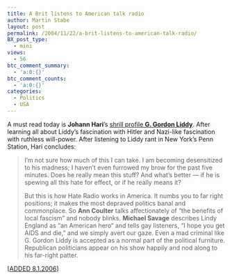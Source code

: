 ```yaml
---
title: A Brit listens to American talk radio
author: Martin Stabe
layout: post
permalink: /2004/11/22/a-brit-listens-to-american-talk-radio/
BX_post_type:
  - mini
views:
  - 56
btc_comment_summary:
  - 'a:0:{}'
btc_comment_counts:
  - 'a:0:{}'
categories:
  - Politics
  - USA
---
```

A must read today is **Johann Hari**&rsquo;s [shrill profile **G. Gordon Liddy**][1]. After learning all about Liddy&#8217;s fascination with Hitler and Nazi-like fascination with ruthless will-power. After listening to Liddy rant in New York&rsquo;s Penn Station, Hari concludes:

> I&rsquo;m not sure how much of this I can take. I am becoming desensitized to his madness; I haven&rsquo;t even furrowed my brow for the past five minutes. Does he really mean this stuff? And what&rsquo;s better &mdash; if he is spewing all this hate for effect, or if he really means it?
> 
> But this is how Hate Radio works in America. It numbs you to far right positions; it makes the most depraved politics banal and commonplace. So **Ann Coulter** talks affectionately of &ldquo;the benefits of local fascism&rdquo; and nobody blinks. **Michael Savage** describes <storng>Lindy England as &ldquo;an American hero&ldquo; and tells gay listeners, &ldquo;I hope you get AIDS and die,&rdquo; and we simply avert our gaze. Even a mad criminal like G. Gordon Liddy is accepted as a normal part of the political furniture. Republican politicians appear on his show happily and nod along to his far-right patter.</storng>

[[ADDED 8.1.2006][2]]

 [1]: http://news.independent.co.uk/people/profiles/story.jsp?story=585368
 [2]: http://martinstabe.com/blog/?p=1348